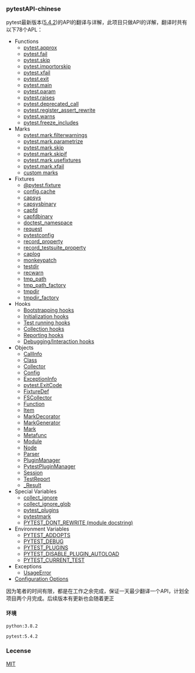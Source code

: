 ### pytestAPI-chinese

pytest最新版本([5.4.2](pytestAPI-chinese))的API的翻译与详解，此项目只做API的详解，翻译时共有以下78个APL：

- Functions
  - [pytest.approx](https://github.com/wawawawawawawawawawa/pytestAPI_chinese/blob/master/APIdoc/1.pytest.approx.md)
  - [pytest.fail](https://github.com/wawawawawawawawawawa/pytestAPI_chinese/blob/master/APIdoc/2.pytest.fail.md)
  - [pytest.skip](https://github.com/wawawawawawawawawawa/pytestAPI_chinese/blob/master/APIdoc/3.pytest.skip.md)
  - [pytest.importorskip](https://github.com/wawawawawawawawawawa/pytestAPI_chinese/blob/master/APIdoc/4.pytest.importorskip.md)
  - [pytest.xfail](https://github.com/wawawawawawawawawawa/pytestAPI_chinese/blob/master/APIdoc/5.pytest.xfail.md)
  - [pytest.exit](https://docs.pytest.org/en/5.4.2/reference.html#pytest-exit)
  - [pytest.main](https://docs.pytest.org/en/5.4.2/reference.html#pytest-main)
  - [pytest.param](https://docs.pytest.org/en/5.4.2/reference.html#pytest-param)
  - [pytest.raises](https://docs.pytest.org/en/5.4.2/reference.html#pytest-raises)
  - [pytest.deprecated_call](https://docs.pytest.org/en/5.4.2/reference.html#pytest-deprecated-call)
  - [pytest.register_assert_rewrite](https://docs.pytest.org/en/5.4.2/reference.html#pytest-register-assert-rewrite)
  - [pytest.warns](https://docs.pytest.org/en/5.4.2/reference.html#pytest-warns)
  - [pytest.freeze_includes](https://docs.pytest.org/en/5.4.2/reference.html#pytest-freeze-includes)
- Marks
  - [pytest.mark.filterwarnings](https://docs.pytest.org/en/5.4.2/reference.html#pytest-mark-filterwarnings)
  - [pytest.mark.parametrize](https://docs.pytest.org/en/5.4.2/reference.html#pytest-mark-parametrize)
  - [pytest.mark.skip](https://docs.pytest.org/en/5.4.2/reference.html#pytest-mark-skip)
  - [pytest.mark.skipif](https://docs.pytest.org/en/5.4.2/reference.html#pytest-mark-skipif)
  - [pytest.mark.usefixtures](https://docs.pytest.org/en/5.4.2/reference.html#pytest-mark-usefixtures)
  - [pytest.mark.xfail](https://docs.pytest.org/en/5.4.2/reference.html#pytest-mark-xfail)
  - [custom marks](https://docs.pytest.org/en/5.4.2/reference.html#custom-marks)
- Fixtures
  - [@pytest.fixture](https://docs.pytest.org/en/5.4.2/reference.html#pytest-fixture)
  - [config.cache](https://docs.pytest.org/en/5.4.2/reference.html#config-cache)
  - [capsys](https://docs.pytest.org/en/5.4.2/reference.html#capsys)
  - [capsysbinary](https://docs.pytest.org/en/5.4.2/reference.html#capsysbinary)
  - [capfd](https://docs.pytest.org/en/5.4.2/reference.html#capfd)
  - [capfdbinary](https://docs.pytest.org/en/5.4.2/reference.html#capfdbinary)
  - [doctest_namespace](https://docs.pytest.org/en/5.4.2/reference.html#doctest-namespace)
  - [request](https://docs.pytest.org/en/5.4.2/reference.html#request)
  - [pytestconfig](https://docs.pytest.org/en/5.4.2/reference.html#pytestconfig)
  - [record_property](https://docs.pytest.org/en/5.4.2/reference.html#record-property)
  - [record_testsuite_property](https://docs.pytest.org/en/5.4.2/reference.html#record-testsuite-property)
  - [caplog](https://docs.pytest.org/en/5.4.2/reference.html#caplog)
  - [monkeypatch](https://docs.pytest.org/en/5.4.2/reference.html#monkeypatch)
  - [testdir](https://docs.pytest.org/en/5.4.2/reference.html#testdir)
  - [recwarn](https://docs.pytest.org/en/5.4.2/reference.html#recwarn)
  - [tmp_path](https://docs.pytest.org/en/5.4.2/reference.html#tmp-path)
  - [tmp_path_factory](https://docs.pytest.org/en/5.4.2/reference.html#tmp-path-factory)
  - [tmpdir](https://docs.pytest.org/en/5.4.2/reference.html#tmpdir)
  - [tmpdir_factory](https://docs.pytest.org/en/5.4.2/reference.html#tmpdir-factory)
- Hooks
  - [Bootstrapping hooks](https://docs.pytest.org/en/5.4.2/reference.html#bootstrapping-hooks)
  - [Initialization hooks](https://docs.pytest.org/en/5.4.2/reference.html#initialization-hooks)
  - [Test running hooks](https://docs.pytest.org/en/5.4.2/reference.html#test-running-hooks)
  - [Collection hooks](https://docs.pytest.org/en/5.4.2/reference.html#collection-hooks)
  - [Reporting hooks](https://docs.pytest.org/en/5.4.2/reference.html#reporting-hooks)
  - [Debugging/Interaction hooks](https://docs.pytest.org/en/5.4.2/reference.html#debugging-interaction-hooks)
- Objects
  - [CallInfo](https://docs.pytest.org/en/5.4.2/reference.html#callinfo)
  - [Class](https://docs.pytest.org/en/5.4.2/reference.html#class)
  - [Collector](https://docs.pytest.org/en/5.4.2/reference.html#collector)
  - [Config](https://docs.pytest.org/en/5.4.2/reference.html#config)
  - [ExceptionInfo](https://docs.pytest.org/en/5.4.2/reference.html#exceptioninfo)
  - [pytest.ExitCode](https://docs.pytest.org/en/5.4.2/reference.html#pytest-exitcode)
  - [FixtureDef](https://docs.pytest.org/en/5.4.2/reference.html#fixturedef)
  - [FSCollector](https://docs.pytest.org/en/5.4.2/reference.html#fscollector)
  - [Function](https://docs.pytest.org/en/5.4.2/reference.html#function)
  - [Item](https://docs.pytest.org/en/5.4.2/reference.html#item)
  - [MarkDecorator](https://docs.pytest.org/en/5.4.2/reference.html#markdecorator)
  - [MarkGenerator](https://docs.pytest.org/en/5.4.2/reference.html#markgenerator)
  - [Mark](https://docs.pytest.org/en/5.4.2/reference.html#mark)
  - [Metafunc](https://docs.pytest.org/en/5.4.2/reference.html#metafunc)
  - [Module](https://docs.pytest.org/en/5.4.2/reference.html#module)
  - [Node](https://docs.pytest.org/en/5.4.2/reference.html#node)
  - [Parser](https://docs.pytest.org/en/5.4.2/reference.html#parser)
  - [PluginManager](https://docs.pytest.org/en/5.4.2/reference.html#pluginmanager)
  - [PytestPluginManager](https://docs.pytest.org/en/5.4.2/reference.html#pytestpluginmanager)
  - [Session](https://docs.pytest.org/en/5.4.2/reference.html#session)
  - [TestReport](https://docs.pytest.org/en/5.4.2/reference.html#testreport)
  - [_Result](https://docs.pytest.org/en/5.4.2/reference.html#result)
- Special Variables
  - [collect_ignore](https://docs.pytest.org/en/5.4.2/reference.html#collect-ignore)
  - [collect_ignore_glob](https://docs.pytest.org/en/5.4.2/reference.html#collect-ignore-glob)
  - [pytest_plugins](https://docs.pytest.org/en/5.4.2/reference.html#pytest-plugins)
  - [pytestmark](https://docs.pytest.org/en/5.4.2/reference.html#pytestmark)
  - [PYTEST_DONT_REWRITE (module docstring)](https://docs.pytest.org/en/5.4.2/reference.html#pytest-dont-rewrite-module-docstring)
- Environment Variables
  - [PYTEST_ADDOPTS](https://docs.pytest.org/en/5.4.2/reference.html#pytest-addopts)
  - [PYTEST_DEBUG](https://docs.pytest.org/en/5.4.2/reference.html#pytest-debug)
  - [PYTEST_PLUGINS](https://docs.pytest.org/en/5.4.2/reference.html#id9)
  - [PYTEST_DISABLE_PLUGIN_AUTOLOAD](https://docs.pytest.org/en/5.4.2/reference.html#pytest-disable-plugin-autoload)
  - [PYTEST_CURRENT_TEST](https://docs.pytest.org/en/5.4.2/reference.html#pytest-current-test)
- Exceptions
  - [UsageError](https://docs.pytest.org/en/5.4.2/reference.html#usageerror)
- [Configuration Options](https://docs.pytest.org/en/5.4.2/reference.html#configuration-options)

因为笔者的时间有限，都是在工作之余完成，保证一天最少翻译一个API，计划全项目两个月完成。后续版本有更新也会随着更正

#### 环境

`python:3.8.2`

`pytest:5.4.2`

### Lecense

[MIT](https://github.com/wawawawawawawawawawa/pytestAPI_chinese/blob/master/LICENSE)
